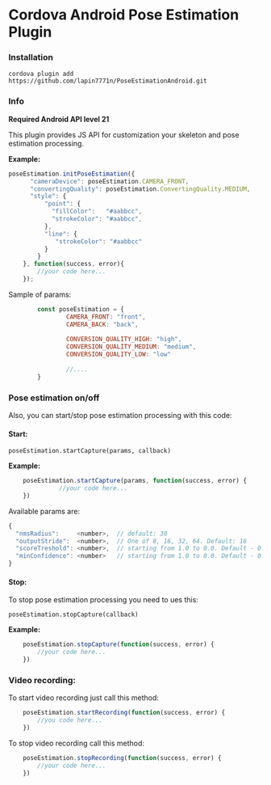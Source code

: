 # Cordova Android Pose Estimation Plugin

### Installation
`cordova plugin add https://github.com/lapin7771n/PoseEstimationAndroid.git`

### Info
**Required Android API level 21**

This plugin provides JS API for customization your skeleton and pose estimation processing.

**Example:**
```javascript
poseEstimation.initPoseEstimation({
      "cameraDevice": poseEstimation.CAMERA_FRONT,
      "convertingQuality": poseEstimation.ConvertingQuality.MEDIUM,
      "style": {
          "point": {
            "fillColor":   "#aabbcc",
            "strokeColor": "#aabbcc",
          },
          "line": {
             "strokeColor": "#aabbcc"
          }
        }
    }, function(success, error){
        //your code here...
    });
```
Sample of params:

```javascript
        const poseEstimation = {
                CAMERA_FRONT: "front",
                CAMERA_BACK: "back",
        
                CONVERSION_QUALITY_HIGH: "high",
                CONVERSION_QUALITY_MEDIUM: "medium",
                CONVERSION_QUALITY_LOW: "low"
                
                //....
        }
```


### Pose estimation on/off

Also, you can start/stop pose estimation processing with this code: 

#### Start:
`poseEstimation.startCapture(params, callback)`

**Example:**

```javascript
    poseEstimation.startCapture(params, function(success, error) {
              //your code here...
    })
```

Available params are:
```javascript
{
  "nmsRadius":     <number>,  // default: 30
  "outputStride":  <number>,  // One of 8, 16, 32, 64. Default: 16
  "scoreTreshold": <number>,  // starting from 1.0 to 0.0. Default - 0.5;
  "minConfidence": <number>   // starting from 1.0 to 0.0. Default - 0.05;
}
```

#### Stop:
To stop pose estimation processing you need to ues this:

`poseEstimation.stopCapture(callback)`

**Example:**

```javascript
    poseEstimation.stopCapture(function(success, error) {
        //your code here...      
    })
``` 


### Video recording:
To start video recording just call this method:

```javascript
    poseEstimation.startRecording(function(success, error) {
        //you code here...      
    })
```

To stop video recording call this method:

```javascript
    poseEstimation.stopRecording(function(success, error) {
        //your code here...      
    })
```
